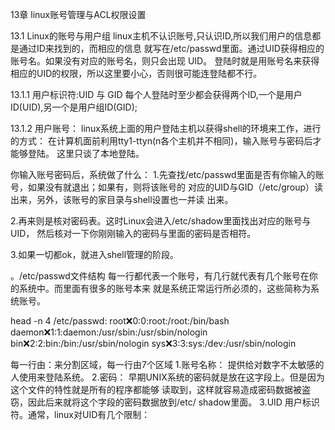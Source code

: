 13章   linux账号管理与ACL权限设置

13.1 Linux的账号与用户组
   linux主机不认识账号,只认识ID,所以我们用户的信息都是通过ID来找到的，而相应的信息
   就写在/etc/passwd里面。通过UID获得相应的账号名。如果没有对应的账号名，则只会出现
   UID。
   登陆时就是用账号名来获得相应的UID的权限，所以这里要小心，否则很可能连登陆都不行。

   13.1.1 用户标识符:UID 与 GID
   每个人登陆时至少都会获得两个ID,一个是用户ID(UID),另一个是用户组ID(GID);


   13.1.2 用户账号：
   linux系统上面的用户登陆主机以获得shell的环境来工作，进行的方式：
   在计算机面前利用tty1-ttyn(n各个主机并不相同)，输入账号与密码后才能够登陆。
   这里只谈了本地登陆。

   你输入账号密码后，系统做了什么：
   1.先查找/etc/passwd里面是否有你输入的账号，如果没有就退出；如果有，则将该账号的
     对应的UID与GID（/etc/group）读出来，另外，该账号的家目录与shell设置也一并读
     出来。


   2.再来则是核对密码表。这时Linux会进入/etc/shadow里面找出对应的账号与UID，
     然后核对一下你刚刚输入的密码与里面的密码是否相符。


   3.如果一切都ok，就进入shell管理的阶段。


   。/etc/passwd文件结构
   每一行都代表一个账号，有几行就代表有几个账号在你的系统中。而里面有很多的账号本来
   就是系统正常运行所必须的，这些简称为系统账号。

   head -n 4 /etc/passwd:
   root:x:0:0:root:/root:/bin/bash
   daemon:x:1:1:daemon:/usr/sbin:/usr/sbin/nologin
   bin:x:2:2:bin:/bin:/usr/sbin/nologin
   sys:x:3:3:sys:/dev:/usr/sbin/nologin

   每一行由：来分割区域，每一行由7个区域
   1.账号名称：
   提供给对数字不太敏感的人使用来登陆系统。
   2.密码：
   早期UNIX系统的密码就是放在这字段上。但是因为这个文件的特性就是所有的程序都能够
   读取到，这样就容易造成密码数据被盗窃，因此后来就将这个字段的密码数据放到/etc/
   shadow里面。
   3.UID
   用户标识符。通常，linux对UID有几个限制：
   
   
   
